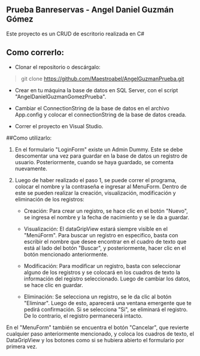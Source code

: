 ## Prueba Banreservas - Angel Daniel Guzmán GómezEste proyecto es un CRUD de escritorio realizada en C### Como correrlo:+ Clonar el repositorio o descárgalo:> git clone https://github.com/Maestroabel/AngelGuzmanPrueba.git+ Crear en tu máquina la base de datos en SQL Server, con el script "AngelDanielGuzmanGomezPrueba".+ Cambiar el ConnectionString de la base de datos en el archivo App.config y colocar el connectionString de la base de datos creada. + Correr el proyecto en Visual Studio.##Como utilizarlo:1. En el formulario "LoginForm" existe un Admin Dummy. Este se debe descomentar una vez para guardar en la base de datos un registro de usuario. Posteriormente, cuando se haya guardado, se comenta nuevamente.2. Luego de haber realizado el paso 1, se puede correr el programa, colocar el nombre y la contraseña e ingresar al MenuForm. Dentro de este se pueden realizar la creación, visualización, modificación y eliminación de los registros:	- Creación: Para crear un registro, se hace clic en el botón "Nuevo", se ingresa 	el nombre y la fecha de nacimiento y se le da a guardar. 		- Visualización: El dataGripView estará siempre visible en el "MenúForm". Para 	buscar un registro en especifico, basta con escribir el nombre que desee 	encontrar en el cuadro de texto que está al lado del botón "Buscar", y 	posteriormente, hacer clic en el botón mencionado anteriormente.		- Modificación: Para modificar un registro, basta con seleccionar alguno de 	los registros y se colocará en los cuadros de texto la información del registro 	seleccionado. Luego de cambiar los datos, se hace clic en guardar.		- Eliminación: Se selecciona un registro, se le da clic al botón "Eliminar". 	Luego de esto, aparecerá una ventana emergente que te pedirá confirmación. 	Si se selecciona "Si", se eliminará el registro. De lo contrario, el registro 	permanecerá intacto.En el "MenuForm" también se encuentra el botón "Cancelar", que revierte cualquier paso anteriormente mencionado, y coloca los cuadros de texto, el DataGripView y los botones como si se hubiera abierto el formulario por primera vez.